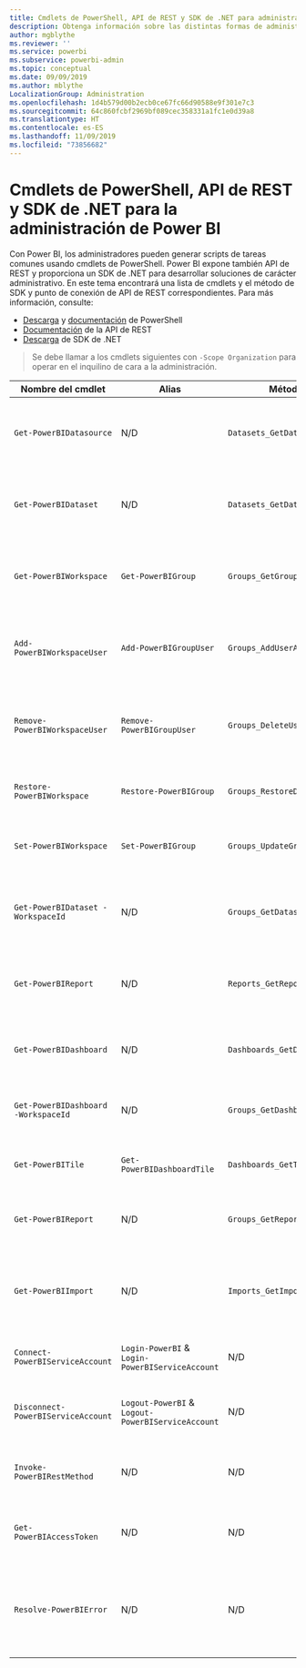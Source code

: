 ```yaml
---
title: Cmdlets de PowerShell, API de REST y SDK de .NET para administradores
description: Obtenga información sobre las distintas formas de administrar Power BI a través de scripts y API de programación.
author: mgblythe
ms.reviewer: ''
ms.service: powerbi
ms.subservice: powerbi-admin
ms.topic: conceptual
ms.date: 09/09/2019
ms.author: mblythe
LocalizationGroup: Administration
ms.openlocfilehash: 1d4b579d00b2ecb0ce67fc66d90588e9f301e7c3
ms.sourcegitcommit: 64c860fcbf2969bf089cec358331a1fc1e0d39a8
ms.translationtype: HT
ms.contentlocale: es-ES
ms.lasthandoff: 11/09/2019
ms.locfileid: "73856682"
---
```

# <a name="powershell-cmdlets-rest-apis-and-net-sdk-for-power-bi-administration"></a>Cmdlets de PowerShell, API de REST y SDK de .NET para la administración de Power BI
Con Power BI, los administradores pueden generar scripts de tareas comunes usando cmdlets de PowerShell. Power BI expone también API de REST y proporciona un SDK de .NET para desarrollar soluciones de carácter administrativo. En este tema encontrará una lista de cmdlets y el método de SDK y punto de conexión de API de REST correspondientes. Para más información, consulte:

- [Descarga](https://www.powershellgallery.com/packages/MicrosoftPowerBIMgmt/) y [documentación](https://docs.microsoft.com/powershell/power-bi/overview?view=powerbi-ps) de PowerShell
- [Documentación](https://docs.microsoft.com/rest/api/power-bi/admin) de la API de REST
- [Descarga](https://www.nuget.org/packages/Microsoft.PowerBI.Api/) de SDK de .NET

> Se debe llamar a los cmdlets siguientes con `-Scope Organization` para operar en el inquilino de cara a la administración.

| **Nombre del cmdlet** | **Alias** | **Método del SDK** | **Punto de conexión de la API de REST** | **Descripción** |
| --- | --- | --- | --- | --- |
| `Get-PowerBIDatasource` | N/D | `Datasets_GetDataSourcesAsAdmin` | /v1.0/myorg/admin/datasets/{datasetkey}/datasources | Obtiene los orígenes de datos de un conjunto de datos determinado. |
| `Get-PowerBIDataset` | N/D | `Datasets_GetDatasetsAsAdmin` | /v1.0/myorg/admin/datasets | Obtiene la lista completa de conjuntos de datos de un inquilino de Power BI. |
| `Get-PowerBIWorkspace` | `Get-PowerBIGroup` | `Groups_GetGroupsAsAdmin` | /v1.0/myorg/admin/groups | Obtiene la lista completa de áreas de trabajo de un inquilino de Power BI. |
| `Add-PowerBIWorkspaceUser` | `Add-PowerBIGroupUser` | `Groups_AddUserAsAdmin` | /v1.0/myorg/admin/groups/{groupId}/users | Agrega un usuario como miembro a un área de trabajo determinada. |
| `Remove-PowerBIWorkspaceUser` | `Remove-PowerBIGroupUser` | `Groups_DeleteUserAsAdmin` | /v1.0/myorg/admin/groups/{groupId}/users/{user} | Quita un usuario de la lista de miembros de un área de trabajo determinada. |
| `Restore-PowerBIWorkspace` |`Restore-PowerBIGroup` | `Groups_RestoreDeletedGroupAsAdmin` | /v1.0/myorg/admin/groups/{groupId}/restore | Restaura un área de trabajo eliminada. |
| `Set-PowerBIWorkspace` |`Set-PowerBIGroup` | `Groups_UpdateGroupAsAdmin` | /v1.0/myorg/admin/groups/{groupId} | Actualiza las propiedades de un área de trabajo determinada. |
| `Get-PowerBIDataset -WorkspaceId` | N/D | `Groups_GetDatasetsAsAdmin` | /v1.0/myorg/admin/groups/{group\_id}/datasets | Obtiene los conjuntos de datos de un área de trabajo determinada. |
| `Get-PowerBIReport` | N/D | `Reports_GetReportsAsAdmin` | /v1.0/myorg/admin/reports | Obtiene la lista completa de informes de un inquilino de Power BI. |
| `Get-PowerBIDashboard` | N/D | `Dashboards_GetDashboardsAsAdmin` | /v1.0/myorg/admin/dashboards | Obtiene la lista completa de paneles de un inquilino de Power BI. |
| `Get-PowerBIDashboard -WorkspaceId` | N/D | `Groups_GetDashboardsAsAdmin` | /v1.0/myorg/admin/groups/{group\_id}/dashboards | Obtiene los paneles de un área de trabajo determinada. |
| `Get-PowerBITile` | `Get-PowerBIDashboardTile` | `Dashboards_GetTilesAsAdmin` | /v1.0/myorg/admin/dashboards/{dashboard\_id}/tiles | Obtiene los iconos de un panel determinado. |
| `Get-PowerBIReport` | N/D | `Groups_GetReportsAsAdmin` | /v1.0/myorg/admin/groups/{group\_id}/reports | Obtiene los informes de un área de trabajo determinada. |
| `Get-PowerBIImport` | N/D | `Imports_GetImportsAsAdmin` | /v1.0/myorg/admin/imports | Obtiene la lista completa de importaciones de un inquilino de Power BI. |
| `Connect-PowerBIServiceAccount` | `Login-PowerBI` &  `Login-PowerBIServiceAccount` | N/D | N/D | Inicia sesión en Power BI y comienza una sesión. |
| `Disconnect-PowerBIServiceAccount` | `Logout-PowerBI` & `Logout-PowerBIServiceAccount` | N/D | N/D | Cierra sesión en Power BI y cierra la sesión existente. |
| `Invoke-PowerBIRestMethod`| N/D | N/D | N/D | Envía llamadas de API de REST arbitrarias a Power BI. |
| `Get-PowerBIAccessToken`| N/D | N/D | N/D | Obtiene el token de acceso de Power BI en una sesión. |
| `Resolve-PowerBIError`| N/D | N/D | N/D | Obtiene información detallada de un error relativo a llamadas de cmdlet incorrectas. |
